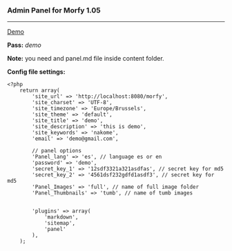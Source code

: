 ### Admin Panel for Morfy 1.05


---

[Demo](http://monchovarela.es/morfy/panel)

**Pass:** _demo_


**Note:** you need and panel.md file inside content folder.

**Config file settings:**

    <?php
        return array(
            'site_url' => 'http://localhost:8080/morfy',
            'site_charset' => 'UTF-8',
            'site_timezone' => 'Europe/Brussels',
            'site_theme' => 'default',
            'site_title' => 'demo',
            'site_description' => 'this is demo',
            'site_keywords' => 'nakome',
            'email' => 'demo@gmail.com',

            // panel options
            'Panel_lang' => 'es', // language es or en
            'password' => 'demo',
            'secret_key_1' => '12sdf3321a321asdfas', // secret key for md5
            'secret_key_2' => '4561dsf232gdfd1asdf3', // secret key for md5
            'Panel_Images' => 'full', // name of full image folder
            'Panel_Thumbnails' => 'tumb', // name of tumb images


            'plugins' => array(
                'markdown',
                'sitemap',
                'panel'
            ),
        );
      		